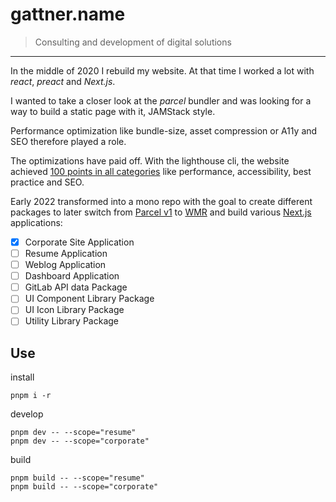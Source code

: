 # gattner.name

> Consulting and development of digital solutions

---

In the middle of 2020 I rebuild my website. At that time I worked a lot with _react_, _preact_ and _Next.js_.

I wanted to take a closer look at the _parcel_ bundler and was looking for a way to build a static page with it, JAMStack style.

Performance optimization like bundle-size, asset compression or A11y and SEO therefore played a role.

The optimizations have paid off. With the lighthouse cli, the website achieved [100 points in all categories](https://googlechrome.github.io/lighthouse/viewer/?gist=6b8b5f4e71fda1b8b7b412c6de92e6ab) like performance, accessibility, best practice and SEO.

Early 2022 transformed into a mono repo with the goal to create different packages to later switch from [Parcel v1](https://v1.parceljs.org/) to [WMR](https://wmr.dev/) and build various [Next.js](https://nextjs.org/) applications:

- [x] Corporate Site Application
- [ ] Resume Application
- [ ] Weblog Application
- [ ] Dashboard Application
- [ ] GitLab API data Package
- [ ] UI Component Library Package
- [ ] UI Icon Library Package
- [ ] Utility Library Package

## Use

install

```shell
pnpm i -r
```

develop

```shell
pnpm dev -- --scope="resume"
pnpm dev -- --scope="corporate"
```

build

```shell
pnpm build -- --scope="resume"
pnpm build -- --scope="corporate"
```
